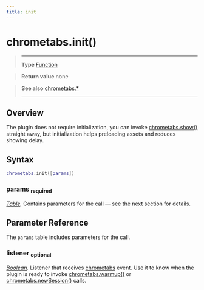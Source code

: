 ```yaml
---
title: init
---
```

# chrometabs.init()

> --------------------- ------------------------------------------------------------------------------------------
> __Type__              [Function](https://docs.coronalabs.com/api/type/Function.html)

> __Return value__      none

> __See also__          [chrometabs.*](/plugin/chrometabs/)
> --------------------- ------------------------------------------------------------------------------------------

## Overview

The plugin does not require initialization, you can invoke [chrometabs.show()](/plugin/chrometabs/show) straight away, but initialization helps preloading assets and reduces showing delay.

## Syntax
```lua
chrometabs.init([params])
```
### params <sub>required</sub>
_[Table](https://docs.coronalabs.com/api/type/Table.html)._ Contains parameters for the call &mdash; see the next section for details.

## Parameter Reference

The `params` table includes parameters for the call.

### listener <sub>optional</sub>
_[Boolean](https://docs.coronalabs.com/api/type/Listener.html)._ Listener that receives [chrometabs](/plugin/chrometabs/event/chrometabs/) event. Use it to know when the plugin is ready to invoke [chrometabs.warmup()](/plugin/chrometabs/warmup) or [chrometabs.newSession()](/plugin/chrometabs/newSession) calls.